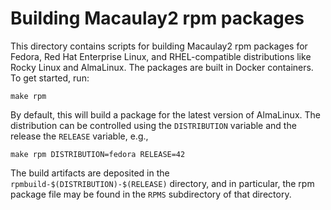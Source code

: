 # Building Macaulay2 rpm packages

This directory contains scripts for building Macaulay2 rpm packages for Fedora,
Red Hat Enterprise Linux, and RHEL-compatible distributions like Rocky Linux
and AlmaLinux.  The packages are built in Docker containers.  To get started,
run:

```
make rpm
```

By default, this will build a package for the latest version of AlmaLinux.  The
distribution can be controlled using the `DISTRIBUTION` variable and the release
the `RELEASE` variable, e.g.,

```
make rpm DISTRIBUTION=fedora RELEASE=42
```

The build artifacts are deposited in the `rpmbuild-$(DISTRIBUTION)-$(RELEASE)`
directory, and in particular, the rpm package file may be found in the `RPMS`
subdirectory of that directory.
